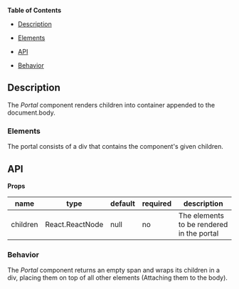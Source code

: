 **Table of Contents**

- [Description](#description)

- [Elements](#elements)

- [API](#api)

- [Behavior](#behavior)



## Description

The *Portal* component renders children into container appended to the document.body.

### Elements

The portal consists of a div that contains the component's given children.

## API

**Props**

| name | type | default | required | description |
| -- | -- | -- | -- | -- |
| children | React.ReactNode | null | no | The elements to be rendered in the portal | 

### Behavior

The *Portal* component returns an empty span and wraps its children in a div, placing them on top of all other elements (Attaching them to the body).

